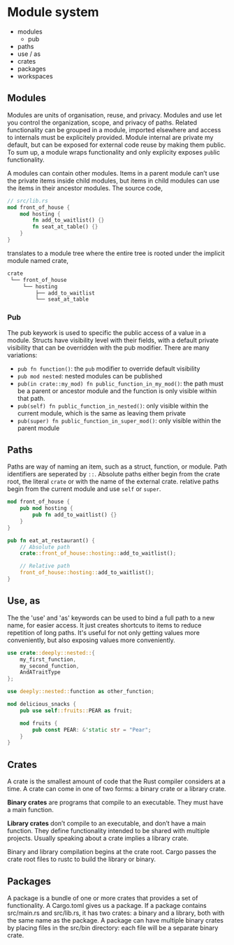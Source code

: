 # Module system

- modules
  - pub
- paths
- use / as
- crates
- packages
- workspaces

## Modules

Modules are units of organisation, reuse, and privacy.
Modules and use let you control the organization, scope, and privacy of paths.
Related functionality can be grouped in a module, imported elsewhere and access to internals must be explicitely provided.
Module internal are private my default, but can be exposed for external code reuse by making them public.
To sum up, a module wraps functionality and only explicity exposes `pub`lic functionality.

A modules can contain other modules.
Items in a parent module can’t use the private items inside child modules, but items in child modules can use the items in their ancestor modules.
The source code,

```rust
// src/lib.rs
mod front_of_house {
    mod hosting {
        fn add_to_waitlist() {}
        fn seat_at_table() {}
    }
}
```

translates to a module tree where the entire tree is rooted under the implicit module named crate,

```txt
crate
 └── front_of_house
     └── hosting
         ├── add_to_waitlist
         └── seat_at_table
```

### Pub

The pub keywork is used to specific the public access of a value in a module.
Structs have visibility level with their fields, with a default private visibility that can be overridden with the pub modifier.
There are many variations:

- `pub fn function()`: the `pub` modifier to override default visibility
- `pub mod nested`: nested modules can be published
- `pub(in crate::my_mod) fn public_function_in_my_mod()`: the path must be a parent or ancestor module and the function is only visible within that path.
- `pub(self) fn public_function_in_nested()`: only visible within the current module, which is the same as leaving them private
- `pub(super) fn public_function_in_super_mod()`: only visible within the parent module

## Paths

Paths are way of naming an item, such as a struct, function, or module.
Path identifiers are seperated by `::`.
Absolute paths either begin from the crate root, the literal `crate` or with the name of the external crate.
relative paths begin from the current module and use `self` or `super`.

```rust
mod front_of_house {
    pub mod hosting {
        pub fn add_to_waitlist() {}
    }
}

pub fn eat_at_restaurant() {
    // Absolute path
    crate::front_of_house::hosting::add_to_waitlist();

    // Relative path
    front_of_house::hosting::add_to_waitlist();
}
```

## Use, as

The the 'use' and 'as' keywords can be used to bind a full path to a new name, for easier access.
It just creates shortcuts to items to reduce repetition of long paths.
It's useful for not only getting values more conveniently, but also exposing values more conveniently.

```rust
use crate::deeply::nested::{
    my_first_function,
    my_second_function,
    AndATraitType
};

use deeply::nested::function as other_function;
```

```rust
mod delicious_snacks {
    pub use self::fruits::PEAR as fruit;

    mod fruits {
        pub const PEAR: &'static str = "Pear";
    }
}
```

## Crates

A crate is the smallest amount of code that the Rust compiler considers at a time.
A crate can come in one of two forms: a binary crate or a library crate.

**Binary crates** are programs that compile to an executable.
They must have a main function.

**Library crates** don’t compile to an executable, and don’t have a main function.
They define functionality intended to be shared with multiple projects.
Usually speaking about a crate implies a library crate.

Binary and library compilation begins at the crate root.
Cargo passes the crate root files to rustc to build the library or binary.

## Packages

A package is a bundle of one or more crates that provides a set of functionality.
A Cargo.toml gives us a package.
If a package contains src/main.rs and src/lib.rs, it has two crates: a binary and a library, both with the same name as the package.
A package can have multiple binary crates by placing files in the src/bin directory: each file will be a separate binary crate.